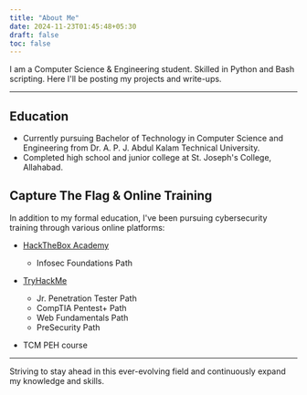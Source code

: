 ```yaml
---
title: "About Me"
date: 2024-11-23T01:45:48+05:30
draft: false
toc: false
---
```



I am a Computer Science & Engineering student. Skilled in Python and Bash scripting. Here I'll be posting my projects and write-ups.

---

## Education
- Currently pursuing Bachelor of Technology in Computer Science and Engineering from Dr. A. P. J. Abdul Kalam Technical University.
- Completed high school and junior college at St. Joseph's College, Allahabad.

## Capture The Flag & Online Training
In addition to my formal education, I've been pursuing cybersecurity training through various online platforms:

- [HackTheBox Academy](/media/transcript.pdf)
    - Infosec Foundations Path

- [TryHackMe](https://www.tryhackme.com/p/samad1)
    - Jr. Penetration Tester Path
    - CompTIA Pentest+ Path
    - Web Fundamentals Path
    - PreSecurity Path

- TCM PEH course

---

Striving to stay ahead in this ever-evolving field and continuously expand my knowledge and skills.
